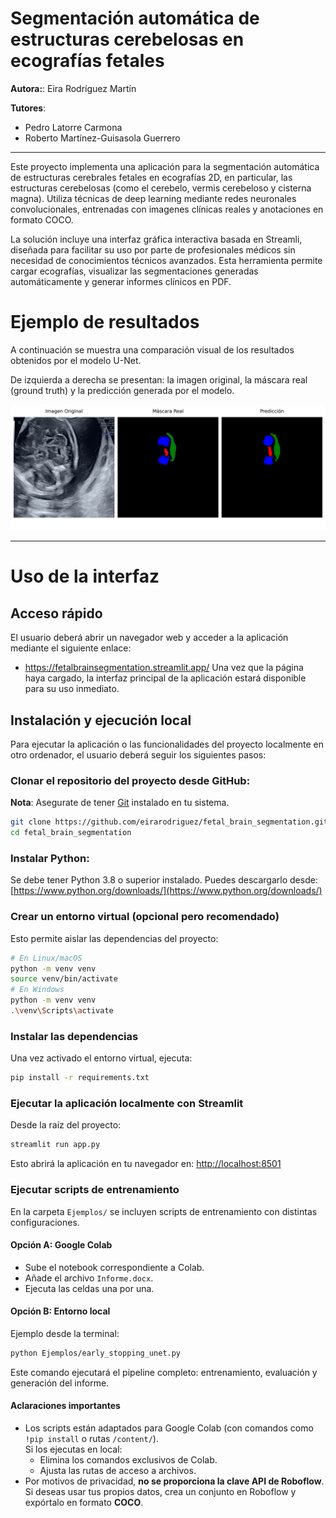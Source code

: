 # Segmentación automática de estructuras cerebelosas en ecografías fetales
**Autora:**: Eira Rodríguez Martín

**Tutores**: 
- Pedro Latorre Carmona
- Roberto Martínez-Guisasola Guerrero
---
Este proyecto implementa una aplicación para la segmentación automática de estructuras cerebrales fetales en ecografías 2D, en particular, las estructuras cerebelosas (como el cerebelo, vermis cerebeloso y cisterna magna). Utiliza técnicas de deep learning mediante redes neuronales convolucionales, entrenadas con imagenes clínicas reales y anotaciones en formato COCO. 

La solución incluye una interfaz gráfica interactiva basada en Streamli, diseñada para facilitar su uso por parte de profesionales médicos sin necesidad de conocimientos técnicos avanzados. Esta herramienta permite cargar ecografías, visualizar las segmentaciones generadas automáticamente y generar informes clínicos en PDF.

# Ejemplo de resultados
A continuación se muestra una comparación visual de los resultados obtenidos por el modelo U-Net.

De izquierda a derecha se presentan: la imagen original, la máscara real (ground truth) y la predicción generada por el modelo. 

![Resultado U-Net](Memoria_TFG/img/image1_unet.png)

---
# Uso de la interfaz
## Acceso rápido
El usuario deberá abrir un navegador web y acceder a la aplicación mediante el siguiente enlace: 
- https://fetalbrainsegmentation.streamlit.app/
Una vez que la página haya cargado, la interfaz principal de la aplicación estará disponible para su uso inmediato.

## Instalación y ejecución local
Para ejecutar la aplicación o las funcionalidades del proyecto localmente en otro ordenador, el usuario deberá seguir los siguientes pasos:
### Clonar el repositorio del proyecto desde GitHub: 
**Nota**: Asegurate de tener [Git](https://git-scm.com/downloads) instalado en tu sistema.
```bash
git clone https://github.com/eirarodriguez/fetal_brain_segmentation.git
cd fetal_brain_segmentation
```

### Instalar Python:
Se debe tener Python 3.8 o superior instalado. Puedes descargarlo desde:  
[https://www.python.org/downloads/](https://www.python.org/downloads/)

### Crear un entorno virtual (opcional pero recomendado)
Esto permite aislar las dependencias del proyecto:
```bash
# En Linux/macOS
python -m venv venv
source venv/bin/activate
# En Windows
python -m venv venv
.\venv\Scripts\activate
```

### Instalar las dependencias
Una vez activado el entorno virtual, ejecuta:
```bash
pip install -r requirements.txt
```

### Ejecutar la aplicación localmente con Streamlit
Desde la raíz del proyecto:
```bash
streamlit run app.py
```
Esto abrirá la aplicación en tu navegador en: [http://localhost:8501](http://localhost:8501)

### Ejecutar scripts de entrenamiento
En la carpeta `Ejemplos/` se incluyen scripts de entrenamiento con distintas configuraciones.

#### Opción A: Google Colab

- Sube el notebook correspondiente a Colab.
- Añade el archivo `Informe.docx`.
- Ejecuta las celdas una por una.
  
#### Opción B: Entorno local
Ejemplo desde la terminal:
```bash
python Ejemplos/early_stopping_unet.py
```
Este comando ejecutará el pipeline completo: entrenamiento, evaluación y generación del informe.

#### Aclaraciones importantes
- Los scripts están adaptados para Google Colab (con comandos como `!pip install` o rutas `/content/`).  
  Si los ejecutas en local:
  - Elimina los comandos exclusivos de Colab.
  - Ajusta las rutas de acceso a archivos.
- Por motivos de privacidad, **no se proporciona la clave API de Roboflow**.  
  Si deseas usar tus propios datos, crea un conjunto en Roboflow y expórtalo en formato **COCO**.
